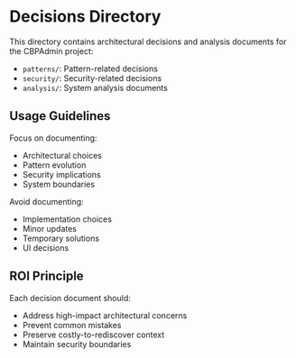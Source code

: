 # Decisions Directory

This directory contains architectural decisions and analysis documents for the CBPAdmin project:

- `patterns/`: Pattern-related decisions
- `security/`: Security-related decisions
- `analysis/`: System analysis documents

## Usage Guidelines

Focus on documenting:
- Architectural choices
- Pattern evolution
- Security implications
- System boundaries

Avoid documenting:
- Implementation choices
- Minor updates
- Temporary solutions
- UI decisions

## ROI Principle

Each decision document should:
- Address high-impact architectural concerns
- Prevent common mistakes
- Preserve costly-to-rediscover context
- Maintain security boundaries
